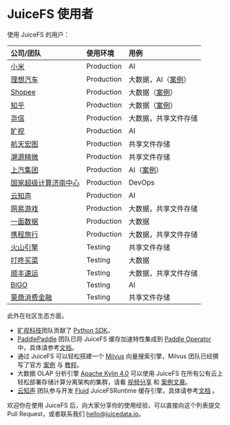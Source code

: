 # JuiceFS 使用者

使用 JuiceFS 的用户：

| 公司/团队                                        | 使用环境   | 用例                                                                                |
| :---                                             | :---       | :---                                                                                |
| [小米](https://www.mi.com)                       | Production | AI                                                                                  |
| [理想汽车](https://www.lixiang.com)              | Production | 大数据，AI（[案例](https://juicefs.com/blog/cn/posts/li-auto-with-juicefs/)）       |
| [Shopee](https://shopee.com)                     | Production | 大数据（[案例](https://juicefs.com/blog/cn/posts/shopee-clickhouse-with-juicefs/)） |
| [知乎](https://www.zhihu.com)                    | Production | 大数据（[案例](https://juicefs.com/blog/cn/posts/zhihu-flink-with-juicefs/)）       |
| [尧信](https://www.yaoxinhd.com)                 | Production | 大数据，共享文件存储                                                                |
| [旷视](https://megvii.com)                       | Production | AI                                                                                  |
| [航天宏图](https://www.piesat.cn)                | Production | 共享文件存储                                                                        |
| [溯源精微](http://www.geneway.cn)                | Production | 共享文件存储                                                                        |
| [上汽集团](https://www.saicmotor.com/chinese/)   | Production | AI（[案例](https://mp.weixin.qq.com/s/qxOvEmNmoLHhL3ICpX_Drg)）                     |
| [国家超级计算济南中心](https://www.nsccjn.cn/)   | Production | DevOps                                                                              |
| [云知声](https://www.unisound.com)               | Production | AI                                                                                  |
| [网易游戏](https://game.163.com)                 | Production | 大数据，共享文件存储                                                                |
| [一面数据](https://www.yimian.com.cn)            | Production | 大数据                                                                              |
| [携程旅行](https://www.ctrip.com)                 | Production | 大数据，共享文件存储                                                                 |
| [火山引擎](https://www.volcengine.com)           | Testing    | 共享文件存储                                                                        |
| [叮咚买菜](https://www.100.me)                   | Testing    | 大数据                                                                              |
| [顺丰速运](https://www.sf-express.com)           | Testing    | 大数据，共享文件存储                                                                |
| [BIGO](https://bigo.tv)                          | Testing    | AI                                                                                  |
| [蒙商消费金融](https://www.mengshangxiaofei.com) | Testing    | 共享文件存储                                                                        |

此外在社区生态方面，

- [旷视科技](https://megvii.com)团队贡献了 [Python SDK](https://github.com/megvii-research/juicefs-python)。
- [PaddlePaddle](https://github.com/paddlepaddle/paddle) 团队已将 JuiceFS 缓存加速特性集成到 [Paddle Operator](https://github.com/PaddleFlow/paddle-operator) 中，具体请参考[文档](https://github.com/PaddleFlow/paddle-operator/blob/sampleset/docs/zh_CN/ext-overview.md)。
- 通过 JuiceFS 可以轻松搭建一个 [Milvus](https://milvus.io) 向量搜索引擎，Milvus 团队已经撰写了官方 [案例](https://zilliz.com/blog/building-a-milvus-cluster-based-on-juicefs) 与 [教程](https://tutorials.milvus.io/en-juicefs/index.html?index=..%2F..index#0)。
- 大数据 OLAP 分析引擎 [Apache Kylin 4.0](http://kylin.apache.org) 可以使用 JuiceFS 在所有公有云上轻松部署存储计算分离架构的集群，请看 [视频分享](https://www.bilibili.com/video/BV1c54y1W72S) 和 [案例文章](https://juicefs.com/blog/cn/posts/optimize-kylin-on-juicefs/)。
- [云知声](https://www.unisound.com) 团队参与开发 [Fluid](https://github.com/fluid-cloudnative/fluid) JuiceFSRuntime 缓存引擎，具体请参考[文档](https://github.com/fluid-cloudnative/fluid/blob/master/docs/zh/samples/juicefs_runtime.md) 。

欢迎你在使用 JuiceFS 后，向大家分享你的使用经验，可以直接向这个列表提交 Pull Request，或者联系我们 hello@juicedata.io。
